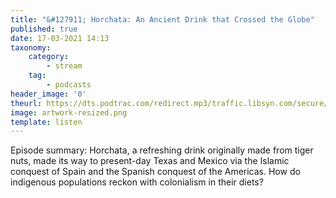 ```yaml
---
title: "&#127911; Horchata: An Ancient Drink that Crossed the Globe"
published: true
date: 17-03-2021 14:13
taxonomy:
    category:
        - stream
    tag:
        - podcasts
header_image: '0'
theurl: https://dts.podtrac.com/redirect.mp3/traffic.libsyn.com/secure/sfagravy/Horchata_final_cut.mp3?dest-id=228971
image: artwork-resized.png
template: listen
--- 
```

Episode summary: Horchata, a refreshing drink originally made from tiger nuts, made its way to present-day Texas and Mexico via the Islamic conquest of Spain and the Spanish conquest of the Americas. How do indigenous populations reckon with colonialism in their diets?
